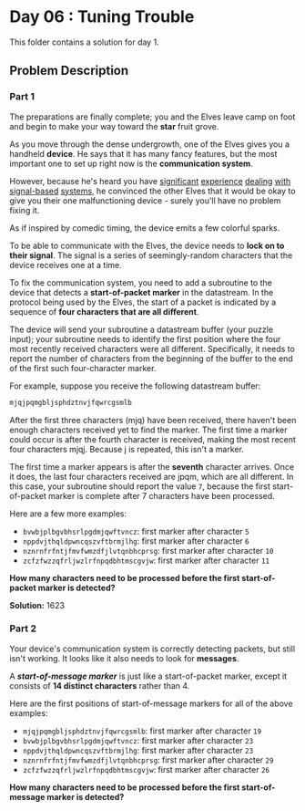 # Day 06 : Tuning Trouble

This folder contains a solution for day 1.

## Problem Description

### Part 1

The preparations are finally complete; you and the Elves leave camp on foot and begin to make your way toward the **star** fruit grove.

As you move through the dense undergrowth, one of the Elves gives you a handheld **device**. He says that it has many fancy features, but the most important one to set up right now is the **communication system**.

However, because he's heard you have [significant](https://adventofcode.com/2016/day/6) [experience](https://adventofcode.com/2016/day/25) [dealing](https://adventofcode.com/2019/day/7) [with](https://adventofcode.com/2019/day/9) [signal-based](https://adventofcode.com/2019/day/16) [systems](https://adventofcode.com/2021/day/25), he convinced the other Elves that it would be okay to give you their one malfunctioning device - surely you'll have no problem fixing it.

As if inspired by comedic timing, the device emits a few colorful sparks.

To be able to communicate with the Elves, the device needs to **lock on to their signal**. The signal is a series of seemingly-random characters that the device receives one at a time.

To fix the communication system, you need to add a subroutine to the device that detects a **start-of-packet marker** in the datastream. In the protocol being used by the Elves, the start of a packet is indicated by a sequence of **four characters that are all different**.

The device will send your subroutine a datastream buffer (your puzzle input); your subroutine needs to identify the first position where the four most recently received characters were all different. Specifically, it needs to report the number of characters from the beginning of the buffer to the end of the first such four-character marker.

For example, suppose you receive the following datastream buffer:

```bash
mjqjpqmgbljsphdztnvjfqwrcgsmlb
```

After the first three characters (mjq) have been received, there haven't been enough characters received yet to find the marker. The first time a marker could occur is after the fourth character is received, making the most recent four characters mjqj. Because j is repeated, this isn't a marker.

The first time a marker appears is after the **seventh** character arrives. Once it does, the last four characters received are jpqm, which are all different. In this case, your subroutine should report the value ```7```, because the first start-of-packet marker is complete after 7 characters have been processed.

Here are a few more examples:

  * ```bvwbjplbgvbhsrlpgdmjqwftvncz```: first marker after character ```5```
  * ```nppdvjthqldpwncqszvftbrmjlhg```: first marker after character ```6```
  * ```nznrnfrfntjfmvfwmzdfjlvtqnbhcprsg```: first marker after character ```10```
  * ```zcfzfwzzqfrljwzlrfnpqdbhtmscgvjw```: first marker after character ```11```

**How many characters need to be processed before the first start-of-packet marker is detected?**

**Solution:** 1623

### Part 2

Your device's communication system is correctly detecting packets, but still isn't working. It looks like it also needs to look for **messages**.

A ***start-of-message marker*** is just like a start-of-packet marker, except it consists of **14 distinct characters** rather than 4.

Here are the first positions of start-of-message markers for all of the above examples:

  * ```mjqjpqmgbljsphdztnvjfqwrcgsmlb```: first marker after character ```19```
  * ```bvwbjplbgvbhsrlpgdmjqwftvncz```: first marker after character ```23```
  * ```nppdvjthqldpwncqszvftbrmjlhg```: first marker after character ```23```
  * ```nznrnfrfntjfmvfwmzdfjlvtqnbhcprsg```: first marker after character ```29```
  * ```zcfzfwzzqfrljwzlrfnpqdbhtmscgvjw```: first marker after character ```26```

**How many characters need to be processed before the first start-of-message marker is detected?**